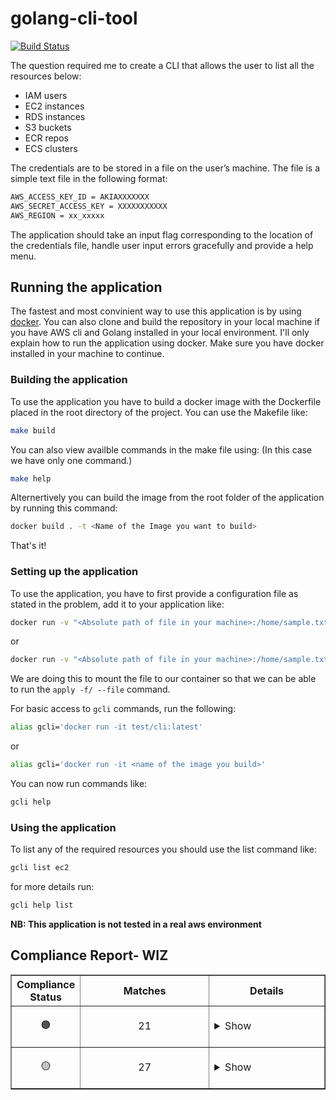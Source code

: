 # golang-cli-tool

[![Build Status](https://travis-ci.org/Manuhmutua/golang-cli-tool.svg?branch=master)](https://travis-ci.org/Manuhmutua/golang-cli-tool)

The question required me to create a CLI that allows the user to list all the resources below:
- IAM users
- EC2 instances
- RDS instances
- S3 buckets
- ECR repos
- ECS clusters

The credentials are to be stored in a file on the user’s machine. The file is a simple text file in the following format:
```sh
AWS_ACCESS_KEY_ID = AKIAXXXXXXX
AWS_SECRET_ACCESS_KEY = XXXXXXXXXXX
AWS_REGION = xx_xxxxx
```

The application should take an input flag corresponding to the location of the credentials file, handle user input errors gracefully and provide a help menu.

## Running the application

The fastest and most convinient way to use this application is by using [docker](https://www.docker.com). You can also clone and build the repository in your local machine if you have AWS cli and Golang installed in your local environment. I'll only explain how to run the application using docker.
Make sure you have docker installed in your machine to continue.

### Building the application 

To use the application you have to build a docker image with the Dockerfile placed in the root directory of the project. 
You can use the Makefile like:
```sh
make build
```
You can also view availble commands in the make file using: (In this case we have only one command.)
```sh
make help
```
Alternertively you can build the image from the root folder of the application by running this command:
```sh
docker build . -t <Name of the Image you want to build>
```

That's it!

### Setting up the application 
 
To use the application, you have to first provide a configuration file as stated in the problem, add it to your application like: 
```sh
docker run -v "<Absolute path of file in your machine>:/home/sample.txt -it test/cli:latest apply -f /home/sample.txt
```
or 
```sh
docker run -v "<Absolute path of file in your machine>:/home/sample.txt -it <name of the image you build> apply -f /home/sample.txt
```
We are doing this to mount the file to our container so that we can be able to run the `apply -f/ --file` command.

For basic access to `gcli` commands, run the following:
```sh
alias gcli='docker run -it test/cli:latest'
```
or 
```sh
alias gcli='docker run -it <name of the image you build>'
```

You can now run commands like:
```sh
gcli help
```

### Using the application 

To list any of the required resources you should use the list command like:
```sh
gcli list ec2
```
 for more details run:
 ```sh
 gcli help list
 ```

 **NB: This application is not tested in a real aws environment**

<section class="compliance-report"><h2>Compliance Report- WIZ</h2><table border="1" cellpadding="5" style="table-layout: fixed;" width="100%"><tr><th>Compliance Status</th><th>Matches</th><th>Details</th></tr><tr><td style="width: 10%; text-align: center;"><p>🟠</p></td><td style="text-align: center;">21</td><td><details><summary>Show</summary><hr><b>Rule: </b>API Gateway methods should require an API key<br/><b>Expected: </b>resource.aws_api_gateway_method[this].api_key_required should be defined<br/><b>File Name: </b>aws/modules/api-gateway-v1/main.tf<br/><b>Line Number: </b>84<br/><b>Resource Name: </b>resource.aws_api_gateway_method[this]<br/><b>Severity: </b>MEDIUM<br/><hr/><b>Rule: </b>Application Load Balancer should be integrated with a WAF<br/><b>Expected: </b>'aws_lb[this]' that is not 'internal' should have a 'aws_wafregional_web_acl_association' resource associated<br/><b>File Name: </b>aws/modules/alb/main.tf<br/><b>Line Number: </b>1<br/><b>Resource Name: </b>aws_lb[this]<br/><b>Severity: </b>MEDIUM<br/><hr/><b>Rule: </b>Backup vault access policy should prevent the deletion of backups<br/><b>Expected: </b>aws_backup_vault[this] should contain an Access Policy. The policy should exist and deny the action 'backup:DeleteRecoveryPoint'.<br/><b>File Name: </b>aws/modules/aurora-serverless-v1-postgres/backup.tf<br/><b>Line Number: </b>29<br/><b>Resource Name: </b>aws_backup_vault[this]<br/><b>Severity: </b>MEDIUM<br/><hr/><b>Rule: </b>Backup vault access policy should prevent the deletion of backups<br/><b>Expected: </b>aws_backup_vault[this] should contain an Access Policy. The policy should exist and deny the action 'backup:DeleteRecoveryPoint'.<br/><b>File Name: </b>aws/modules/aurora-serverless-v2-mysql/backup.tf<br/><b>Line Number: </b>29<br/><b>Resource Name: </b>aws_backup_vault[this]<br/><b>Severity: </b>MEDIUM<br/><hr/><b>Rule: </b>Backup vault access policy should prevent the deletion of backups<br/><b>Expected: </b>aws_backup_vault[this] should contain an Access Policy. The policy should exist and deny the action 'backup:DeleteRecoveryPoint'.<br/><b>File Name: </b>aws/modules/aurora-serverless-v2-postgres/backup.tf<br/><b>Line Number: </b>29<br/><b>Resource Name: </b>aws_backup_vault[this]<br/><b>Severity: </b>MEDIUM<br/><hr/><b>Rule: </b>CloudFront distribution should use a custom SSL certificate<br/><b>Expected: </b>'viewer_certificate.cloudfront_default_certificate' should be 'false' or not defined<br/><b>File Name: </b>aws/modules/cloudfront/main.tf<br/><b>Line Number: </b>146<br/><b>Resource Name: </b>aws_cloudfront_distribution[this].viewer_certificate<br/><b>Severity: </b>MEDIUM<br/><hr/><b>Rule: </b>Cognito user pool should not allow anyone to sign themselves up via an app<br/><b>Expected: </b>'aws_cognito_user_pool[this].admin_create_user_config.allow_admin_create_user_only' should be set to 'true'<br/><b>File Name: </b>aws/modules/cognito/main.tf<br/><b>Line Number: </b>1<br/><b>Resource Name: </b>aws_cognito_user_pool[this]<br/><b>Severity: </b>MEDIUM<br/><hr/><b>Rule: </b>Database cluster IAM authentication should be enabled<br/><b>Expected: </b>'aws_rds_cluster[this].iam_database_authentication_enabled' should be defined and 'true'.<br/><b>File Name: </b>aws/modules/aurora-serverless-v1-postgres/main.tf<br/><b>Line Number: </b>1<br/><b>Resource Name: </b>aws_rds_cluster[this]<br/><b>Severity: </b>MEDIUM<br/><hr/><b>Rule: </b>EC2 Security Group should not allow access from all IP addresses<br/><b>Expected: </b>Security Group inbound rule should restrict the IP addresses range<br/><b>File Name: </b>aws/modules/alb/main.tf<br/><b>Line Number: </b>74<br/><b>Resource Name: </b>aws_security_group_rule[ingress]<br/><b>Severity: </b>MEDIUM<br/><hr/><b>Rule: </b>EC2 Security Group should not allow outbound traffic from all IP addresses<br/><b>Expected: </b>Security Group outbound rule should restrict the IP addresses range<br/><b>File Name: </b>aws/modules/alb/main.tf<br/><b>Line Number: </b>84<br/><b>Resource Name: </b>aws_security_group_rule[egress]<br/><b>Severity: </b>MEDIUM<br/><hr/><b>Rule: </b>EC2 Security Group should not allow outbound traffic from all IP addresses<br/><b>Expected: </b>Security Group outbound rule should restrict the IP addresses range<br/><b>File Name: </b>aws/modules/ecs-service/main.tf<br/><b>Line Number: </b>1<br/><b>Resource Name: </b>aws_vpc_security_group_ingress_rule[egress]<br/><b>Severity: </b>MEDIUM<br/><hr/><b>Rule: </b>EC2 Security Group should not allow outbound traffic from all IP addresses<br/><b>Expected: </b>Security Group outbound rule should restrict the IP addresses range<br/><b>File Name: </b>aws/modules/vpc/main.tf<br/><b>Line Number: </b>395<br/><b>Resource Name: </b>aws_security_group_rule[vpce_s3_egress]<br/><b>Severity: </b>MEDIUM<br/><hr/><b>Rule: </b>EC2 Security Group should not allow outbound traffic from all IP addresses<br/><b>Expected: </b>Security Group outbound rule should restrict the IP addresses range<br/><b>File Name: </b>aws/modules/vpc/main.tf<br/><b>Line Number: </b>451<br/><b>Resource Name: </b>aws_security_group_rule[vpce_api_egress]<br/><b>Severity: </b>MEDIUM<br/><hr/><b>Rule: </b>EC2 Security Group should not allow outbound traffic from all IP addresses<br/><b>Expected: </b>Security Group outbound rule should restrict the IP addresses range<br/><b>File Name: </b>aws/modules/vpc/main.tf<br/><b>Line Number: </b>507<br/><b>Resource Name: </b>aws_security_group_rule[vpce_secretsmanager_egress]<br/><b>Severity: </b>MEDIUM<br/><hr/><b>Rule: </b>EC2 Security Group should restrict inbound traffic to specific ports<br/><b>Expected: </b>Security Group inbound rule should allow a specific port<br/><b>File Name: </b>aws/modules/vpc/main.tf<br/><b>Line Number: </b>545<br/><b>Resource Name: </b>aws_security_group_rule[ingress_allow_all_for_self]<br/><b>Severity: </b>MEDIUM<br/><hr/><b>Rule: </b>EC2 Security Group should restrict outbound traffic to specific ports<br/><b>Expected: </b>Security Group outbound rule should allow a specific port<br/><b>File Name: </b>aws/modules/vpc/main.tf<br/><b>Line Number: </b>532<br/><b>Resource Name: </b>aws_security_group_rule[egress_allow_all_for_self]<br/><b>Severity: </b>MEDIUM<br/><hr/><b>Rule: </b>GitHub Repository Set To Public<br/><b>Expected: </b>Attribute 'private' or Attribute 'visibility' should be defined and not null<br/><b>File Name: </b>github/modules/repository/main.tf<br/><b>Line Number: </b>1<br/><b>Resource Name: </b>github_repository[this]<br/><b>Severity: </b>MEDIUM<br/><hr/><b>Rule: </b>REST API Gateway REST API should use TLS version 1.2 or higher<br/><b>Expected: </b>'security_policy: TLS_1_2' (or undefined) and 'disable_execute_api_endpoint: true'<br/><b>File Name: </b>aws/modules/api-gateway-v1/main.tf<br/><b>Line Number: </b>1<br/><b>Resource Name: </b>aws_api_gateway_rest_api[this]<br/><b>Severity: </b>MEDIUM<br/><hr/><b>Rule: </b>VPC should be protected by a network firewall<br/><b>Expected: </b>aws_vpc[this] has an 'aws_networkfirewall_firewall' associated<br/><b>File Name: </b>aws/modules/vpc/main.tf<br/><b>Line Number: </b>1<br/><b>Resource Name: </b>aws_vpc[this]<br/><b>Severity: </b>MEDIUM<br/><hr/><b>Rule: </b>EC2 Security Group should restrict HTTPS access (TCP:443)<br/><b>Expected: </b>aws_security_group_rule[ingress] should restrict access over port: '443'<br/><b>File Name: </b>aws/modules/alb/main.tf<br/><b>Line Number: </b>74<br/><b>Resource Name: </b>aws_security_group_rule[ingress]<br/><b>Severity: </b>HIGH<br/><hr/><b>Rule: </b>REST API Gateway APIs should be accessible only through private API endpoints<br/><b>Expected: </b>'aws_api_gateway_rest_api.aws_api_gateway_rest_api.types' should be 'PRIVATE'.<br/><b>File Name: </b>aws/modules/api-gateway-v1/main.tf<br/><b>Line Number: </b>11<br/><b>Resource Name: </b>aws_api_gateway_rest_api[this].endpoint_configuration.types[%!s(int=0)]<br/><b>Severity: </b>HIGH<br/><hr/></hr></details></td></tr><tr><td style="width: 10%; text-align: center;"><p>🟡</p></td><td style="text-align: center;">27</td><td><details><summary>Show</summary><hr><b>Rule: </b>KMS key is scheduled for deletion<br/><b>Expected: </b>KMS key is scheduled for deletion (informational)<br/><b>File Name: </b>aws/modules/kms/main.tf<br/><b>Line Number: </b>1<br/><b>Resource Name: </b>aws_kms_key[this]<br/><b>Severity: </b>INFORMATIONAL<br/><hr/><b>Rule: </b>KMS key is scheduled for deletion<br/><b>Expected: </b>KMS key is scheduled for deletion (informational)<br/><b>File Name: </b>aws/modules/route53-zone/main.tf<br/><b>Line Number: </b>60<br/><b>Resource Name: </b>aws_kms_key[this]<br/><b>Severity: </b>INFORMATIONAL<br/><hr/><b>Rule: </b>API Gateway stages access logging should be enabled<br/><b>Expected: </b>aws_api_gateway_deployment[this].stage_description should be set<br/><b>File Name: </b>aws/modules/api-gateway-v1/main.tf<br/><b>Line Number: </b>21<br/><b>Resource Name: </b>aws_api_gateway_deployment[this]<br/><b>Severity: </b>LOW<br/><hr/><b>Rule: </b>EC2 Security Group outbound rules should not allow all protocols<br/><b>Expected: </b>Security Group outbound rule should not allow all protocols<br/><b>File Name: </b>aws/modules/alb/main.tf<br/><b>Line Number: </b>88<br/><b>Resource Name: </b>aws_security_group_rule[egress].protocol<br/><b>Severity: </b>LOW<br/><hr/><b>Rule: </b>EC2 Security Group outbound rules should not allow all protocols<br/><b>Expected: </b>Security Group outbound rule should not allow all protocols<br/><b>File Name: </b>aws/modules/ecs-service/main.tf<br/><b>Line Number: </b>301<br/><b>Resource Name: </b>aws_vpc_security_group_egress_rule[egress].ip_protocol<br/><b>Severity: </b>LOW<br/><hr/><b>Rule: </b>EC2 Security Group outbound rules should not allow all protocols<br/><b>Expected: </b>Security Group outbound rule should not allow all protocols<br/><b>File Name: </b>aws/modules/vpc/main.tf<br/><b>Line Number: </b>404<br/><b>Resource Name: </b>aws_security_group_rule[vpce_s3_egress].protocol<br/><b>Severity: </b>LOW<br/><hr/><b>Rule: </b>EC2 Security Group outbound rules should not allow all protocols<br/><b>Expected: </b>Security Group outbound rule should not allow all protocols<br/><b>File Name: </b>aws/modules/vpc/main.tf<br/><b>Line Number: </b>460<br/><b>Resource Name: </b>aws_security_group_rule[vpce_api_egress].protocol<br/><b>Severity: </b>LOW<br/><hr/><b>Rule: </b>EC2 Security Group outbound rules should not allow all protocols<br/><b>Expected: </b>Security Group outbound rule should not allow all protocols<br/><b>File Name: </b>aws/modules/vpc/main.tf<br/><b>Line Number: </b>516<br/><b>Resource Name: </b>aws_security_group_rule[vpce_secretsmanager_egress].protocol<br/><b>Severity: </b>LOW<br/><hr/><b>Rule: </b>EC2 Security Group outbound rules should not allow all protocols<br/><b>Expected: </b>Security Group outbound rule should not allow all protocols<br/><b>File Name: </b>aws/modules/vpc/main.tf<br/><b>Line Number: </b>541<br/><b>Resource Name: </b>aws_security_group_rule[egress_allow_all_for_self].protocol<br/><b>Severity: </b>LOW<br/><hr/><b>Rule: </b>IAM User should not have any policies attached<br/><b>Expected: </b>'user' is redundant<br/><b>File Name: </b>aws/modules/location/iam.tf<br/><b>Line Number: </b>26<br/><b>Resource Name: </b>aws_iam_user_policy[{{assume_role}}].user<br/><b>Severity: </b>LOW<br/><hr/><b>Rule: </b>Lambda function X-Ray tracing should be enabled<br/><b>Expected: </b>aws_lambda_function[this].tracing_config.mode should be set to 'Active'<br/><b>File Name: </b>aws/modules/lambda/main.tf<br/><b>Line Number: </b>65<br/><b>Resource Name: </b>aws_lambda_function[this].tracing_config.mode<br/><b>Severity: </b>LOW<br/><hr/><b>Rule: </b>REST API Gateway content encoding should be enabled<br/><b>Expected: </b>Attribute 'minimum_compression_size' should be set and have a value greater than -1 and smaller than 10485760<br/><b>File Name: </b>aws/modules/api-gateway-v1/main.tf<br/><b>Line Number: </b>1<br/><b>Resource Name: </b>aws_api_gateway_rest_api[this]<br/><b>Severity: </b>LOW<br/><hr/><b>Rule: </b>REST API Gateway deployment should be associated with a usage plan<br/><b>Expected: </b>aws_api_gateway_deployment[this] should have a 'aws_api_gateway_usage_plan' resource associated<br/><b>File Name: </b>aws/modules/api-gateway-v1/main.tf<br/><b>Line Number: </b>21<br/><b>Resource Name: </b>aws_api_gateway_deployment[this]<br/><b>Severity: </b>LOW<br/><hr/><b>Rule: </b>REST API Gateway stage should be associated with a usage plan<br/><b>Expected: </b>'aws_api_gateway_stage[this]' should have a 'aws_api_gateway_usage_plan' resource associated<br/><b>File Name: </b>aws/modules/api-gateway-v1/main.tf<br/><b>Line Number: </b>40<br/><b>Resource Name: </b>aws_api_gateway_stage[this]<br/><b>Severity: </b>LOW<br/><hr/><b>Rule: </b>REST API Gateway stages CloudWatch execution logging should be enabled<br/><b>Expected: </b>'aws_cloudwatch_log_group' should be defined and use the correct naming convention<br/><b>File Name: </b>aws/modules/api-gateway-v1/main.tf<br/><b>Line Number: </b>40<br/><b>Resource Name: </b>aws_api_gateway_stage[this]<br/><b>Severity: </b>LOW<br/><hr/><b>Rule: </b>Resource Policy should contain a Principal<br/><b>Expected: </b>'Principal' should be defined<br/><b>File Name: </b>aws/modules/ecs-task-definition/iam.tf<br/><b>Line Number: </b>11<br/><b>Resource Name: </b>aws_iam_role[task_role].policy<br/><b>Severity: </b>LOW<br/><hr/><b>Rule: </b>Resource Policy should contain a Principal<br/><b>Expected: </b>'Principal' should be defined<br/><b>File Name: </b>aws/modules/ecs-task-definition/iam.tf<br/><b>Line Number: </b>46<br/><b>Resource Name: </b>aws_iam_role[task_execution_role].policy<br/><b>Severity: </b>LOW<br/><hr/><b>Rule: </b>Resource should be protected by Shield Advanced<br/><b>Expected: </b>aws_lb has shield advanced associated<br/><b>File Name: </b>aws/modules/alb/main.tf<br/><b>Line Number: </b>1<br/><b>Resource Name: </b>aws_lb[this]<br/><b>Severity: </b>LOW<br/><hr/><b>Rule: </b>Resource should be protected by Shield Advanced<br/><b>Expected: </b>aws_cloudfront_distribution has shield advanced associated<br/><b>File Name: </b>aws/modules/cloudfront/main.tf<br/><b>Line Number: </b>1<br/><b>Resource Name: </b>aws_cloudfront_distribution[this]<br/><b>Severity: </b>LOW<br/><hr/><b>Rule: </b>Resource should be protected by Shield Advanced<br/><b>Expected: </b>aws_route53_zone has shield advanced associated<br/><b>File Name: </b>aws/modules/route53-zone/main.tf<br/><b>Line Number: </b>1<br/><b>Resource Name: </b>aws_route53_zone[this]<br/><b>Severity: </b>LOW<br/><hr/><b>Rule: </b>Resource should be protected by Shield Advanced<br/><b>Expected: </b>aws_eip has shield advanced associated<br/><b>File Name: </b>aws/modules/vpc/main.tf<br/><b>Line Number: </b>297<br/><b>Resource Name: </b>aws_eip[nat]<br/><b>Severity: </b>LOW<br/><hr/><b>Rule: </b>S3 Bucket logging should be enabled<br/><b>Expected: </b>'logging' is defined and not null<br/><b>File Name: </b>aws/modules/s3-bucket/main.tf<br/><b>Line Number: </b>1<br/><b>Resource Name: </b>aws_s3_bucket[this]<br/><b>Severity: </b>LOW<br/><hr/><b>Rule: </b>Unused Security Group should be deleted<br/><b>Expected: </b>'aws_security_group[vpce_s3_interface]' should be used<br/><b>File Name: </b>aws/modules/vpc/main.tf<br/><b>Line Number: </b>370<br/><b>Resource Name: </b>aws_security_group[vpce_s3_interface]<br/><b>Severity: </b>LOW<br/><hr/><b>Rule: </b>Unused Security Group should be deleted<br/><b>Expected: </b>'aws_security_group[vpce_api_interface]' should be used<br/><b>File Name: </b>aws/modules/vpc/main.tf<br/><b>Line Number: </b>426<br/><b>Resource Name: </b>aws_security_group[vpce_api_interface]<br/><b>Severity: </b>LOW<br/><hr/><b>Rule: </b>Unused Security Group should be deleted<br/><b>Expected: </b>'aws_security_group[vpce_secretsmanager_interface]' should be used<br/><b>File Name: </b>aws/modules/vpc/main.tf<br/><b>Line Number: </b>482<br/><b>Resource Name: </b>aws_security_group[vpce_secretsmanager_interface]<br/><b>Severity: </b>LOW<br/><hr/><b>Rule: </b>Unused Security Group should be deleted<br/><b>Expected: </b>'aws_security_group[allow_all_for_self]' should be used<br/><b>File Name: </b>aws/modules/vpc/main.tf<br/><b>Line Number: </b>520<br/><b>Resource Name: </b>aws_security_group[allow_all_for_self]<br/><b>Severity: </b>LOW<br/><hr/><b>Rule: </b>VPC Flow Logs should be enabled in all applicable AWS regions<br/><b>Expected: </b>aws_vpc[this] should be the same as Flow Logs VPC id<br/><b>File Name: </b>aws/modules/vpc/main.tf<br/><b>Line Number: </b>1<br/><b>Resource Name: </b>aws_vpc[this]<br/><b>Severity: </b>LOW<br/><hr/></hr></details></td></tr></table></section>
